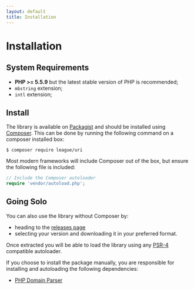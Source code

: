 ```yaml
---
layout: default
title: Installation
---
```


# Installation

## System Requirements

* **PHP >= 5.5.9** but the latest stable version of PHP is recommended;
* `mbstring` extension;
* `intl` extension;

## Install

The library is available on [Packagist][] and should be installed using [Composer][]. This can be done by running the following command on a composer installed box:

~~~
$ composer require league/uri
~~~

Most modern frameworks will include Composer out of the box, but ensure the following file is included:

~~~php
// Include the Composer autoloader
require 'vendor/autoload.php';
~~~

## Going Solo

You can also use the library without Composer by:

- heading to the [releases page](https://github.com/thephpleague/uri/releases)
- selecting your version and downloading it in your preferred format.

Once extracted you will be able to load the library using any [PSR-4][] compatible autoloader.

If you choose to install the package manually, you are responsible for installing and autoloading the following dependencies:

- [PHP Domain Parser](https://github.com/jeremykendall/php-domain-parser)

[Packagist]: https://packagist.org/packages/league/uri
[Composer]: https://getcomposer.org/
[PSR-4]: https://php-fig.org/psr/psr-4/